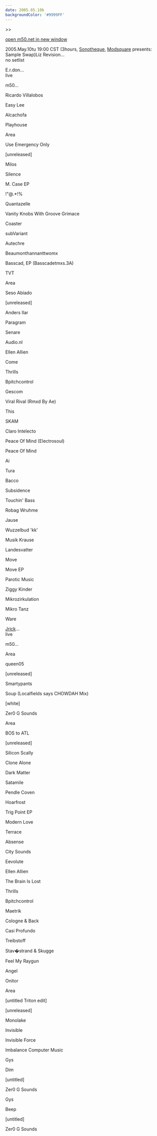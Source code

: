 ```yaml
---
date: 2005.05.10b
backgroundColor: '#9999FF'
---
```


\>>

[open m50.net in new window](http://m50.net/)

2005.May.10tu 19:00 CST (3hours, [Sonotheque](http://www.dnbradio.com/), [Modsquare](http://www.modsquare.com/) presents: Sample Swap)Liz Revision...  
no setlist  

E.r.don...  
live  

m50...

Ricardo Villalobos

Easy Lee

Alcachofa

Playhouse

Area

Use Emergency Only

\[unreleased\]

Milos

Silence

M. Case EP

!"@.\*!%

Quantazelle

Vanity Knobs With Groove Grimace

Coaster

subVariant

Autechre

Beaumonthannanttwomx

Basscad, EP (Basscadetmxs.3A)

TVT

Area

Seso Abiado

\[unreleased\]

Anders Ilar

Paragram

Senare

Audio.nl

Ellen Allien

Come

Thrills

Bpitchcontrol

Gescom

Viral Rival (Rmxd By Ae)

This

SKAM

Claro Intelecto

Peace Of Mind (Electrosoul)

Peace Of Mind

Ai

Tura

Bacco

Subsidence

Touchin' Bass

Robag Wruhme

Jause

Wuzzelbud 'kk'

Musik Krause

Landesvatter

Move

Move EP

Parotic Music

Ziggy Kinder

Mikrozirkulation

Mikro Tanz

Ware


[Jrick](http://www.jrick.com/)...  
live  

m50...

Area

queen05

\[unreleased\]

Smartypants

Soup (Localfields says CHOWDAH Mix)

\[white\]

Zer0 G Sounds

Area

BOS to ATL

\[unreleased\]

Silicon Scally

Clone Alone

Dark Matter

Satamile

Pendle Coven

Hoarfrost

Trig Point EP

Modern Love

Terrace

Absense

City Sounds

Eevolute

Ellen Allien

The Brain Is Lost

Thrills

Bpitchcontrol

Maetrik

Cologne & Back

Casi Profundo

Treibstoff

Stav�strand & Skugge

Feel My Raygun

Angel

Onitor

Area

\[untitled Triton edit\]

\[unreleased\]

Monolake

Invisible

Invisible Force

Imbalance Computer Music

Gys

Dim

\[untitled\]

Zer0 G Sounds

Gys

Beep

\[untitled\]

Zer0 G Sounds